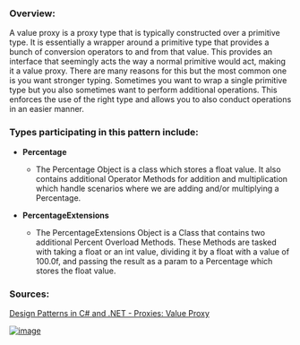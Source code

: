 ### Overview:

A value proxy is a proxy type that is typically constructed over a primitive type. It is essentially a wrapper around a primitive type that provides a bunch of conversion operators to and from that value. This provides an interface that seemingly acts the way a normal primitive would act, making it a value proxy. There are many reasons for this but the most common one is you want stronger typing. Sometimes you want to wrap a single primitive type but you also sometimes want to perform additional operations. This enforces the use of the right type and allows you to also conduct operations in an easier manner.

### Types participating in this pattern include:

- **Percentage**
	* The Percentage Object is a class which stores a float value. It also contains additional Operator Methods for addition and multiplication which handle scenarios where we are adding and/or multiplying a Percentage.

- **PercentageExtensions**
	- The PercentageExtensions Object is a Class that contains two additional Percent Overload Methods. These Methods are tasked with taking a float or an int value, dividing it by a float with a value of 100.0f, and passing the result as a param to a Percentage which stores the float value.

### Sources:
[Design Patterns in C# and .NET - Proxies: Value Proxy](https://www.udemy.com/course/design-patterns-csharp-dotnet/)

[![image](https://github.com/nicholasrwx/GangOfFourPatterns/blob/main/Imgs/back-arrow_1f519.png)](https://github.com/nicholasrwx/GangOfFourPatterns/tree/main)